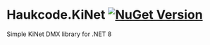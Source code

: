 # Haukcode.KiNet [![NuGet Version](http://img.shields.io/nuget/v/Haukcode.KiNet.svg?style=flat)](https://www.nuget.org/packages/Haukcode.KiNet/)
Simple KiNet DMX library for .NET 8

